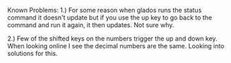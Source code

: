 Known Problems:
1.) For some reason when glados runs the status command it doesn't update but if you use the up key to go back to the command and run it 
again, it then updates. Not sure why.

2.) Few of the shifted keys on the numbers trigger the up and down key. When looking online I see the decimal numbers are the same. 
Looking into solutions for this. 
